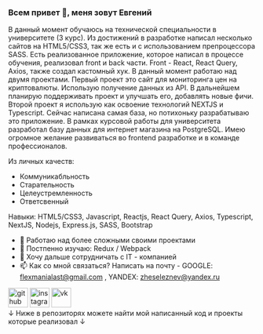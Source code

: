 ### Всем привет 👋, меня зовут **Евгений**
В данный момент обучаюсь на технической специальности в университете (3 курс). Из достижений в разработке написал несколько сайтов на HTML5/CSS3, так же есть и с использованием препроцессора SASS. Есть реализованное приложение, которое написал в процессе обучения, реализовал front и back части. Front - React, React Query, Axios, также создал кастомный хук. В данный момент работаю над двумя проектами. Первый проект это сайт для мониторинга цен на криптовалюты. Использую получение данных из API. В дальнейшем планирую поддерживать проект и улучшать его, добавлять новые фичи. Второй проект я использую как освоение технологий NEXTJS и Typescript. Сейчас написана самая база, но потихоньку разрабатываю это приложение. В рамках курсовой работы для университета разработал базу данных для интернет магазина на PostgreSQL. Имею огромное желание развиваться во frontend разработке и в команде профессионалов.

Из личных качеств: 
- Коммуникабльность
- Старательность
- Целеустремленность
- Ответсвенный

Навыки: HTML5/CSS3, Javascript, Reactjs, React Query, Axios, Typescript, NextJS, Nodejs, Express.js, SASS, Bootstrap

- 🔭 Работаю над более сложными своими проектами 
- 🌱 Постпенно изучаю: Redux / Webpack
- 👯 Хочу дальше сотрудничать с IT - компанией  
- 📫 Как со мной связаться? Написать на почту - GOOGLE: flexmanialast@gmail.com , YANDEX: zheseleznev@yandex.ru


[<img src='https://cdn.jsdelivr.net/npm/simple-icons@3.0.1/icons/github.svg' alt='github' height='40'>](https://github.com/Zh3kka)     [<img src='https://cdn.jsdelivr.net/npm/simple-icons@3.0.1/icons/instagram.svg' alt='instagram' height='40'>](https://www.instagram.com/@zheka_j/)     [<img src='https://cdn.jsdelivr.net/npm/simple-icons@3.0.1/icons/vk.svg' alt='vk' height='40'>](https://vk.com/za1kano)  
↓ Ниже в репозиторях можете найти мой написанный код и проекты которые реализовал ↓


